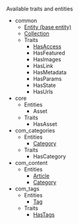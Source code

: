 Available traits and entities

* common
    * [Entity (base entity)](./Entity.md)
     * [Collection](./Collection.md)
    * Traits
        * [HasAccess](./Traits/HasAccess.md)
        * HasFeatured
        * HasImages
        * HasLink
        * HasMetadata
        * HasParams
        * HasState
        * HasUrls
* core
    * Entities
        * Asset
    * Traits
        * HasAsset
* com_categories
    * Entities
        * [Category](./Categories/Category.md)
    * Traits
        * HasCategory
* com_content
    * Entities
        * [Article](./Content/Article.md)
        * [Category](./Content/Category.md)
* com_tags
    * Entities
        * [Tag](./Tags/Tag.md)
    * Traits
        * [HasTags](./Tags/Traits/HasTags.md)
        